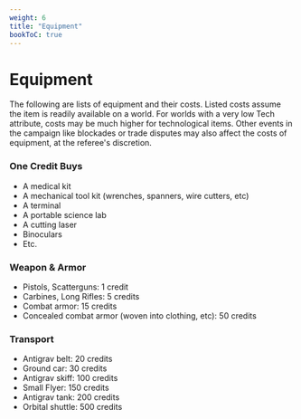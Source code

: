 ```yaml
---
weight: 6
title: "Equipment"
bookToC: true
---
```


# Equipment
The following are lists of equipment and their costs. Listed costs assume the item is readily available on a world. For worlds with a very low Tech attribute, costs may be much higher for technological items. Other events in the campaign like blockades or trade disputes may also affect the costs of equipment, at the referee's discretion.

### One Credit Buys
* A medical kit
* A mechanical tool kit (wrenches, spanners, wire cutters, etc)
* A terminal
* A portable science lab
* A cutting laser
* Binoculars
* Etc.

### Weapon & Armor
* Pistols, Scatterguns: 1 credit
* Carbines, Long Rifles: 5 credits
* Combat armor: 15 credits
* Concealed combat armor (woven into clothing, etc): 50 credits

### Transport
* Antigrav belt: 20 credits
* Ground car: 30 credits
* Antigrav skiff: 100 credits
* Small Flyer: 150 credits
* Antigrav tank: 200 credits
* Orbital shuttle: 500 credits